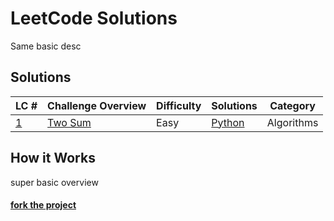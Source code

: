 

# LeetCode Solutions
Same basic desc

## Solutions
| LC # | Challenge Overview | Difficulty | Solutions | Category |
| - | --------- | ---------- | --------- | -------- |
| [1](https://leetcode.com/problems/two-sum/) | [Two Sum](solutions/two-sum) | Easy | [Python](solutions/two-sum/solution.py) | Algorithms |

## How it Works
super basic overview

#### [fork the project](http://example.com) 